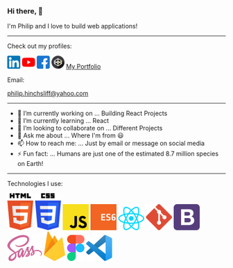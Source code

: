 ### Hi there, 👋

I'm Philip and I love to build web applications! 

---

Check out my profiles:

[<img src="/assets/linkedin.png" width="30">](https://www.linkedin.com/in/philip-hinchsliff/)  [<img src="/assets/youtube.png" width="30">](https://www.youtube.com/channel/UCjHdpf8Osw8L3yqh67-4YVg)  [<img src="/assets/facebook.png" width="30">](https://www.facebook.com/philiphinchsliff/)  [<img src="/assets/codepen.png" width="30">](https://codepen.io/neo90sr)  [My Portfolio](https://philhinchportfolio.netlify.app/)

Email:

philip.hinchsliff@yahoo.com

---

- 🔭 I’m currently working on ... Building React Projects
- 🌱 I’m currently learning ... React
- 👯 I’m looking to collaborate on ... Different Projects
- 💬 Ask me about ... Where I'm from :smiley:
- 📫 How to reach me: ... Just by email or message on social media 
- ⚡ Fun fact: ... Humans are just one of the estimated 8.7 million species on Earth!

---

Technologies I use:

<img src="/assets/htmllogo.svg" width="60" title="HTML 5"> <img src="/assets/csslogo.svg" width="60" title="CSS 3"> <img src="/assets/jslogo.svg" width="60" title="JavaScript"> <img src="/assets/es6logo.svg" width="60" title="ES6"> <img src="/assets/react.svg" width="60" title="React"> <img src="/assets/gitlogo.png" width="60" title="Git"> <img src="/assets/bootstraplogo.svg" width="60" title="Bootstrap 5"> <img src="/assets/sasslogo.svg" width="80" title="Sass"> <img src="/assets/firebase.svg" width="50" title="Firebase"> <img src="/assets/figmalogo.svg" width="40" title="Figma"> <img src="/assets/vscodelogo.svg" width="60" title="VS Code">








